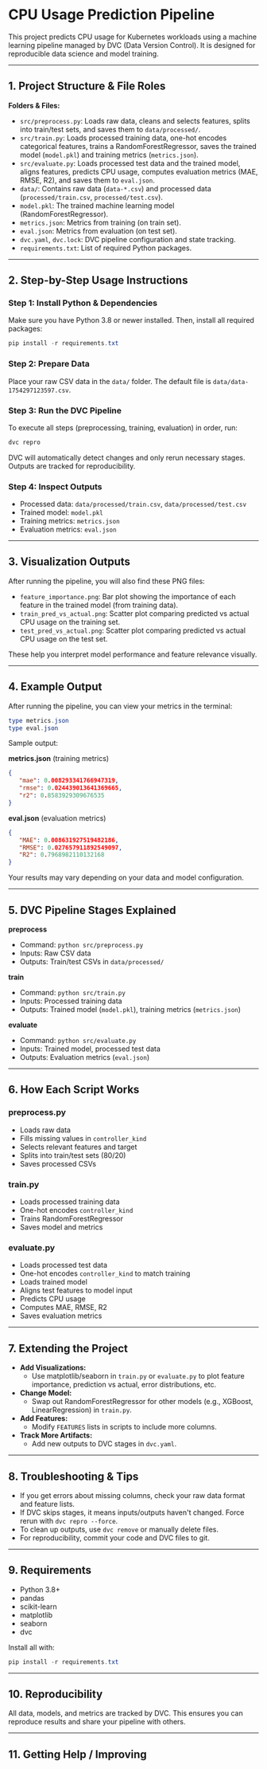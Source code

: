 
# CPU Usage Prediction Pipeline

This project predicts CPU usage for Kubernetes workloads using a machine learning pipeline managed by DVC (Data Version Control). It is designed for reproducible data science and model training.

---


## 1. Project Structure & File Roles

**Folders & Files:**

- `src/preprocess.py`: Loads raw data, cleans and selects features, splits into train/test sets, and saves them to `data/processed/`.
- `src/train.py`: Loads processed training data, one-hot encodes categorical features, trains a RandomForestRegressor, saves the trained model (`model.pkl`) and training metrics (`metrics.json`).
- `src/evaluate.py`: Loads processed test data and the trained model, aligns features, predicts CPU usage, computes evaluation metrics (MAE, RMSE, R2), and saves them to `eval.json`.
- `data/`: Contains raw data (`data-*.csv`) and processed data (`processed/train.csv`, `processed/test.csv`).
- `model.pkl`: The trained machine learning model (RandomForestRegressor).
- `metrics.json`: Metrics from training (on train set).
- `eval.json`: Metrics from evaluation (on test set).
- `dvc.yaml`, `dvc.lock`: DVC pipeline configuration and state tracking.
- `requirements.txt`: List of required Python packages.

---


## 2. Step-by-Step Usage Instructions

### Step 1: Install Python & Dependencies

Make sure you have Python 3.8 or newer installed. Then, install all required packages:

```powershell
pip install -r requirements.txt
```

### Step 2: Prepare Data

Place your raw CSV data in the `data/` folder. The default file is `data/data-1754297123597.csv`.

### Step 3: Run the DVC Pipeline

To execute all steps (preprocessing, training, evaluation) in order, run:

```powershell
dvc repro
```

DVC will automatically detect changes and only rerun necessary stages. Outputs are tracked for reproducibility.

### Step 4: Inspect Outputs

- Processed data: `data/processed/train.csv`, `data/processed/test.csv`
- Trained model: `model.pkl`
- Training metrics: `metrics.json`
- Evaluation metrics: `eval.json`

---

## 3. Visualization Outputs

After running the pipeline, you will also find these PNG files:

- `feature_importance.png`: Bar plot showing the importance of each feature in the trained model (from training data).
- `train_pred_vs_actual.png`: Scatter plot comparing predicted vs actual CPU usage on the training set.
- `test_pred_vs_actual.png`: Scatter plot comparing predicted vs actual CPU usage on the test set.

These help you interpret model performance and feature relevance visually.

---

## 4. Example Output

After running the pipeline, you can view your metrics in the terminal:

```powershell
type metrics.json
type eval.json
```

Sample output:

**metrics.json** (training metrics)
```json
{
   "mae": 0.008293341766947319,
   "rmse": 0.024439013641369665,
   "r2": 0.8583929309676535
}
```

**eval.json** (evaluation metrics)
```json
{
   "MAE": 0.008631927519482186,
   "RMSE": 0.027657911892549097,
   "R2": 0.7968982110132168
}
```

Your results may vary depending on your data and model configuration.

---


## 5. DVC Pipeline Stages Explained

**preprocess**
- Command: `python src/preprocess.py`
- Inputs: Raw CSV data
- Outputs: Train/test CSVs in `data/processed/`

**train**
- Command: `python src/train.py`
- Inputs: Processed training data
- Outputs: Trained model (`model.pkl`), training metrics (`metrics.json`)

**evaluate**
- Command: `python src/evaluate.py`
- Inputs: Trained model, processed test data
- Outputs: Evaluation metrics (`eval.json`)

---


## 6. How Each Script Works

### preprocess.py
- Loads raw data
- Fills missing values in `controller_kind`
- Selects relevant features and target
- Splits into train/test sets (80/20)
- Saves processed CSVs

### train.py
- Loads processed training data
- One-hot encodes `controller_kind`
- Trains RandomForestRegressor
- Saves model and metrics

### evaluate.py
- Loads processed test data
- One-hot encodes `controller_kind` to match training
- Loads trained model
- Aligns test features to model input
- Predicts CPU usage
- Computes MAE, RMSE, R2
- Saves evaluation metrics

---


## 7. Extending the Project

- **Add Visualizations:**
   - Use matplotlib/seaborn in `train.py` or `evaluate.py` to plot feature importance, prediction vs actual, error distributions, etc.
- **Change Model:**
   - Swap out RandomForestRegressor for other models (e.g., XGBoost, LinearRegression) in `train.py`.
- **Add Features:**
   - Modify `FEATURES` lists in scripts to include more columns.
- **Track More Artifacts:**
   - Add new outputs to DVC stages in `dvc.yaml`.

---


## 8. Troubleshooting & Tips

- If you get errors about missing columns, check your raw data format and feature lists.
- If DVC skips stages, it means inputs/outputs haven't changed. Force rerun with `dvc repro --force`.
- To clean up outputs, use `dvc remove` or manually delete files.
- For reproducibility, commit your code and DVC files to git.

---


## 9. Requirements

- Python 3.8+
- pandas
- scikit-learn
- matplotlib
- seaborn
- dvc

Install all with:

```powershell
pip install -r requirements.txt
```

---


## 10. Reproducibility

All data, models, and metrics are tracked by DVC. This ensures you can reproduce results and share your pipeline with others.

---


## 11. Getting Help / Improving

